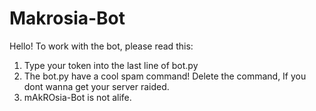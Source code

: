 # Makrosia-Bot
Hello! To work with the bot, please read this:
1. Type your token into the last line of bot.py
2. The bot.py have a cool spam command! Delete the command, If you dont wanna get your server raided.
3. mAkROsia-Bot is not alife.
